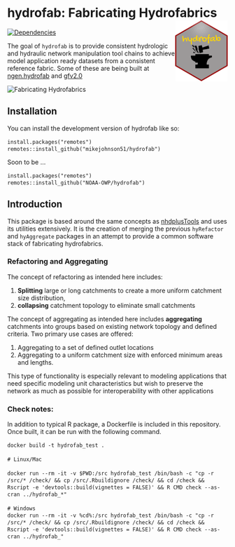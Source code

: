
<!-- README.md is generated from README.Rmd. Please edit that file -->

# hydrofab: Fabricating Hydrofabrics <img src='man/figures/imgfile.png' align="right" height="139" />

<!-- badges: start -->

[![Dependencies](https://img.shields.io/badge/dependencies-19/80-red?style=flat)](#)
<!-- badges: end -->

The goal of `hydrofab` is to provide consistent hydrologic and hydraulic
network manipulation tool chains to achieve model application ready
datasets from a consistent reference fabric. Some of these are being
built at [ngen.hydrofab](https://github.com/mikejohnson51/ngen.hydrofab)
and [gfv2.0](https://code.usgs.gov/wma/nhgf/gfv2.0)

![Fabricating
Hydrofabrics](https://media1.giphy.com/media/Kd5uWrNKjhRGfopdHJ/giphy.gif?cid=ecf05e476u6oq5neboo6x6lk5gngbz2yuh5st0sxplbmczft&rid=giphy.gif)

## Installation

You can install the development version of hydrofab like so:

    install.packages("remotes")
    remotes::install_github("mikejohnson51/hydrofab")

Soon to be …

    install.packages("remotes")
    remotes::install_github("NOAA-OWP/hydrofab")

## Introduction

This package is based around the same concepts as
[nhdplusTools](https://usgs-r.github.io/nhdplusTools/) and uses its
utilities extensively. It is the creation of merging the previous
`hyRefactor` and `hyAggregate` packages in an attempt to provide a
common software stack of fabricating hydrofabrics.

### Refactoring and Aggregating

The concept of refactoring as intended here includes:

1)  **Splitting** large or long catchments to create a more uniform
    catchment size distribution,  
2)  **collapsing** catchment topology to eliminate small catchments

The concept of aggregating as intended here includes **aggregating**
catchments into groups based on existing network topology and defined
criteria. Two primary use cases are offered:

1.  Aggregating to a set of defined outlet locations
2.  Aggregating to a uniform catchment size with enforced minimum areas
    and lengths.

This type of functionality is especially relevant to modeling
applications that need specific modeling unit characteristics but wish
to preserve the network as much as possible for interoperability with
other applications

### Check notes:

In addition to typical R package, a Dockerfile is included in this
repository. Once built, it can be run with the following command.

    docker build -t hydrofab_test .

    # Linux/Mac

    docker run --rm -it -v $PWD:/src hydrofab_test /bin/bash -c "cp -r /src/* /check/ && cp /src/.Rbuildignore /check/ && cd /check && Rscript -e 'devtools::build(vignettes = FALSE)' && R CMD check --as-cran ../hydrofab_*"

    # Windows
    docker run --rm -it -v %cd%:/src hydrofab_test /bin/bash -c "cp -r /src/* /check/ && cp /src/.Rbuildignore /check/ && cd /check && Rscript -e 'devtools::build(vignettes = FALSE)' && R CMD check --as-cran ../hydrofab_"
